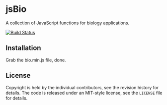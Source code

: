 # jsBio
A collection of JavaScript functions for biology applications.

[![Build Status](https://travis-ci.org/kblin/jsbio.png)](https://travis-ci.org/kblin/jsbio)

## Installation

Grab the bio.min.js file, done.

## License
Copyright is held by the individual contributors, see the revision history for
details.
The code is released under an MIT-style license, see the `LICENSE` file for
details.
